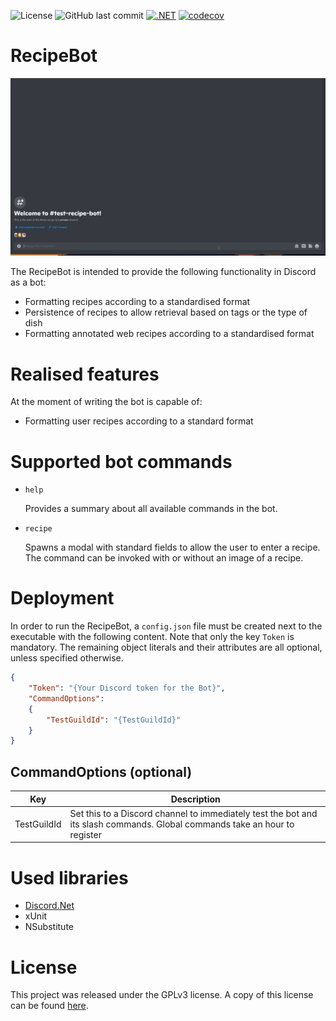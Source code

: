 ![License](https://img.shields.io/github/license/SH-Tang/RecipeBot)
![GitHub last commit](https://img.shields.io/github/last-commit/SH-Tang/RecipeBot)
[![.NET](https://github.com/SH-Tang/RecipeBot/actions/workflows/dotnet.yml/badge.svg)](https://github.com/SH-Tang/RecipeBot/actions/workflows/dotnet.yml)
[![codecov](https://codecov.io/gh/SiuHinTang/RecipeBot/branch/master/graph/badge.svg?token=20HZTP4M1O)](https://codecov.io/gh/SiuHinTang/RecipeBot)


# RecipeBot

![Alt text](docs/RecipeCommand.gif?raw=true "Recipe Command within Discord")

The RecipeBot is intended to provide the following functionality in Discord as a bot:

* Formatting recipes according to a standardised format
* Persistence of recipes to allow retrieval based on tags or the type of dish
* Formatting annotated web recipes according to a standardised format

# Realised features
At the moment of writing the bot is capable of:
* Formatting user recipes according to a standard format

# Supported bot commands

* `help`

   Provides a summary about all available commands in the bot.
   
* `recipe`

   Spawns a modal with standard fields to allow the user to enter a recipe. The command can be invoked with or without an image of a recipe.

# Deployment
In order to run the RecipeBot, a `config.json` file must be created next to the executable with the following content. Note that only the key `Token` is mandatory. The remaining object literals and their attributes are all optional, unless specified otherwise.

```json
{
    "Token": "{Your Discord token for the Bot}",
    "CommandOptions":
    {
        "TestGuildId": "{TestGuildId}"
    }
}
```

## CommandOptions (optional)
| Key | Description |
|---|---|
| TestGuildId | Set this to a Discord channel to immediately test the bot and its slash commands. Global commands take an hour to register |



# Used libraries

* [Discord.Net](https://github.com/discord-net/Discord.Net)
* xUnit 
* NSubstitute

# License

This project was released under the GPLv3 license. A copy of this license can be found [here](/licenses).
